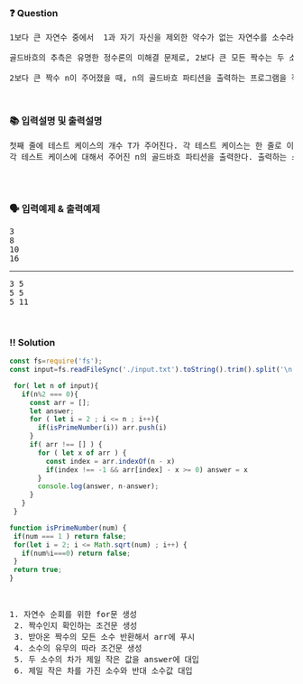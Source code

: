  ### ❓ Question

 <pre>1보다 큰 자연수 중에서  1과 자기 자신을 제외한 약수가 없는 자연수를 소수라고 한다. 예를 들어, 5는 1과 5를 제외한 약수가 없기 때문에 소수이다. 하지만, 6은 6 = 2 × 3 이기 때문에 소수가 아니다.

골드바흐의 추측은 유명한 정수론의 미해결 문제로, 2보다 큰 모든 짝수는 두 소수의 합으로 나타낼 수 있다는 것이다. 이러한 수를 골드바흐 수라고 한다. 또, 짝수를 두 소수의 합으로 나타내는 표현을 그 수의 골드바흐 파티션이라고 한다. 예를 들면, 4 = 2 + 2, 6 = 3 + 3, 8 = 3 + 5, 10 = 5 + 5, 12 = 5 + 7, 14 = 3 + 11, 14 = 7 + 7이다. 10000보다 작거나 같은 모든 짝수 n에 대한 골드바흐 파티션은 존재한다.

2보다 큰 짝수 n이 주어졌을 때, n의 골드바흐 파티션을 출력하는 프로그램을 작성하시오. 만약 가능한 n의 골드바흐 파티션이 여러 가지인 경우에는 두 소수의 차이가 가장 작은 것을 출력한다.</pre>
 
<br>

### 📚 입력설명 및 출력설명

<pre>
첫째 줄에 테스트 케이스의 개수 T가 주어진다. 각 테스트 케이스는 한 줄로 이루어져 있고 짝수 n이 주어진다.<br>각 테스트 케이스에 대해서 주어진 n의 골드바흐 파티션을 출력한다. 출력하는 소수는 작은 것부터 먼저 출력하며, 공백으로 구분한다.

</pre>

<br>

### 🗣 입력예제 & 출력예제

<pre>
3
8
10
16
<hr>3 5
5 5
5 11
</pre>



 <br>

 ### ‼️ Solution

 ```javascript
const fs=require('fs');
const input=fs.readFileSync('./input.txt').toString().trim().split('\n').map(Number);

  for( let n of input){
    if(n%2 === 0){
      const arr = [];
      let answer;
      for ( let i = 2 ; i <= n ; i++){
        if(isPrimeNumber(i)) arr.push(i)
      }
      if( arr !== [] ) {
        for ( let x of arr ) {
          const index = arr.indexOf(n - x)
          if(index !== -1 && arr[index] - x >= 0) answer = x
        }
        console.log(answer, n-answer);
      }
    }
  }

function isPrimeNumber(num) {
  if(num === 1 ) return false;
  for(let i = 2; i <= Math.sqrt(num) ; i++) {
    if(num%i===0) return false;
  }
  return true;
}
 ```
<br>



 <pre>1. 자연수 순회를 위한 for문 생성
 2. 짝수인지 확인하는 조건문 생성
 3. 받아온 짝수의 모든 소수 반환해서 arr에 푸시
 4. 소수의 유무의 따라 조건문 생성
 5. 두 소수의 차가 제일 작은 값을 answer에 대입
 6. 제일 작은 차를 가진 소수와 반대 소수값 대입</pre>
